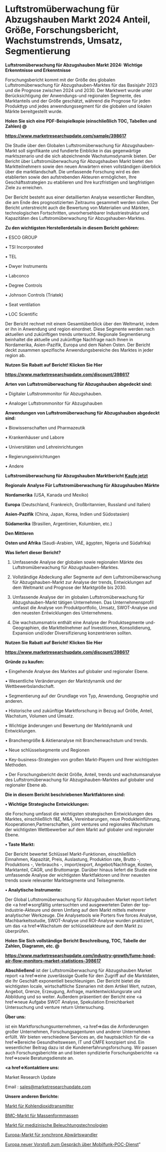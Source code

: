 # Luftstromüberwachung für Abzugshauben Markt 2024 Anteil, Größe, Forschungsbericht, Wachstumstrends, Umsatz, Segmentierung

<strong>Luftstromüberwachung für Abzugshauben Markt 2024: Wichtige Erkenntnisse und Erkenntnisse</strong>

Forschungsbericht kommt mit der Größe des globalen Luftstromüberwachung für Abzugshauben-Marktes für das Basisjahr 2023 und die Prognose zwischen 2024 und 2030. Der Marktwert wurde unter Berücksichtigung der Anwendungs-und regionalen Segmente, des Marktanteils und der Größe geschätzt, während die Prognose für jeden Produkttyp und jedes anwendungssegment für die globalen und lokalen Märkte bereitgestellt wurde.



<strong>Holen Sie sich eine PDF-Beispielkopie (einschließlich TOC, Tabellen und Zahlen) @
</strong>

<strong><a href=https://www.marketresearchupdate.com/sample/398617>

<strong>https://www.marketresearchupdate.com/sample/398617</u></font></a></strong></strong>

Die Studie über den Globalen Luftstromüberwachung für Abzugshauben-Markt soll signifikante und fundierte Einblicke in das gegenwärtige marktszenario und die sich abzeichnende Wachstumsdynamik bieten. Der Bericht über Luftstromüberwachung für Abzugshauben Markt bietet den Marktteilnehmern sowie den neuen Anwärtern einen vollständigen überblick über die marktlandschaft. Die umfassende Forschung wird es den etablierten sowie den aufstrebenden Akteuren ermöglichen, Ihre Geschäftsstrategien zu etablieren und Ihre kurzfristigen und langfristigen Ziele zu erreichen.

Der Bericht besteht aus einer detaillierten Analyse wesentlicher Renditen, die am Ende des prognostizierten Zeitraums gesammelt werden sollen. Der Bericht unterstreicht auch die Bewertung von Materialien und Märkten, technologischen Fortschritten, unvorhersehbarer Industriestruktur und Kapazitäten des Luftstromüberwachung für Abzugshauben-Marktes.



<strong>Zu den wichtigsten Herstellerdetails in diesem Bericht gehören:</strong>

• ESCO GROUP

• TSI Incorporated

• TEL

• Dwyer Instruments

• Labconco

• Degree Controls

• Johnson Controls (Triatek)

• Seat ventilation

• LOC Scientific

Der Bericht rechnet mit einem Gesamtüberblick über den Weltmarkt, indem er ihn in Anwendung und region einordnet. Diese Segmente werden nach aktuellen und zukünftigen trends untersucht. Regionale Segmentierung beinhaltet die aktuelle und zukünftige Nachfrage nach Ihnen in Nordamerika, Asien-Pazifik, Europa und dem Nahen Osten. Der Bericht deckt zusammen spezifische Anwendungsbereiche des Marktes in jeder region ab.



<strong>Nutzen Sie Rabatt auf Bericht! Klicken Sie Hier
</strong>

<strong><a href=https://www.marketresearchupdate.com/discount/398617>https://www.marketresearchupdate.com/discount/398617</b></u></font></strong></a>



<strong>Arten von Luftstromüberwachung für Abzugshauben abgedeckt sind:</strong>

• Digitaler Luftstrommonitor für Abzugshauben.

• Analoger Luftstrommonitor für Abzugshauben



<strong>Anwendungen von Luftstromüberwachung für Abzugshauben abgedeckt sind:</strong>

• Biowissenschaften und Pharmazeutik

• Krankenhäuser und Labore

• Universitäten und Lehreinrichtungen

• Regierungseinrichtungen

• Andere



<strong>Luftstromüberwachung für Abzugshauben Marktbericht <a href=https://www.marketresearchupdate.com/buynow/398617>Kaufe jetzt</a></strong>



<strong>Regionale Analyse Für Luftstromüberwachung für Abzugshauben Märkte</strong>



<strong>Nordamerika</strong> (USA, Kanada und Mexiko)



<strong>Europa</strong> (Deutschland, Frankreich, Großbritannien, Russland und Italien)



<strong>Asien-Pazifik</strong> (China, Japan, Korea, Indien und Südostasien)



<strong>Südamerika</strong> (Brasilien, Argentinien, Kolumbien, etc.)



<strong>Den Mittleren</strong> 

<strong>Osten und Afrika</strong> (Saudi-Arabien, VAE, ägypten, Nigeria und Südafrika)



<strong>Was liefert dieser Bericht?</strong>

1. Umfassende Analyse der globalen sowie regionalen Märkte des Luftstromüberwachung für Abzugshauben-Marktes.

2. Vollständige Abdeckung aller Segmente auf dem Luftstromüberwachung für Abzugshauben-Markt zur Analyse der trends, Entwicklungen auf dem Weltmarkt und Prognose der Marktgröße bis 2030.

3. Umfassende Analyse der im globalen Luftstromüberwachung für Abzugshauben-Markt tätigen Unternehmen. Das Unternehmensprofil umfasst die Analyse von Produktportfolio, Umsatz, SWOT-Analyse und den neuesten Entwicklungen des Unternehmens.

4. Die wachstumsmatrix enthält eine Analyse der Produktsegmente und-Geographien, die Marktteilnehmer auf Investitionen, Konsolidierung, Expansion und/oder Diversifizierung konzentrieren sollten.



<strong>Nutzen Sie Rabatt auf Bericht! Klicken Sie Hier
</strong>

<strong><a href=https://www.marketresearchupdate.com/discount/398617>https://www.marketresearchupdate.com/discount/398617</b></u></font></strong></a>



<strong>Gründe zu kaufen:</strong>

• Eingehende Analyse des Marktes auf globaler und regionaler Ebene.

• Wesentliche Veränderungen der Marktdynamik und der Wettbewerbslandschaft.

• Segmentierung auf der Grundlage von Typ, Anwendung, Geographie und anderen.

• Historische und zukünftige Marktforschung in Bezug auf Größe, Anteil, Wachstum, Volumen und Umsatz.

• Wichtige änderungen und Bewertung der Marktdynamik und Entwicklungen.

• Branchengröße &amp; Aktienanalyse mit Branchenwachstum und trends.

• Neue schlüsselsegmente und Regionen

• Key-business-Strategien von großen Markt-Playern und Ihrer wichtigsten Methoden.

• Der Forschungsbericht deckt Größe, Anteil, trends und wachstumsanalyse des Luftstromüberwachung für Abzugshauben-Marktes auf globaler und regionaler Ebene ab.



<strong>Die in diesem Bericht beschriebenen Marktfaktoren sind:</strong>



<strong>• Wichtige Strategische Entwicklungen:</strong>

die Forschung umfasst die wichtigsten strategischen Entwicklungen des Marktes, einschließlich f&amp;E, M&amp;A, Vereinbarungen, neue Produkteinführung, Kooperationen,Partnerschaften, joint ventures und regionales Wachstum der wichtigsten Wettbewerber auf dem Markt auf globaler und regionaler Ebene.



<strong>• Taste Markt:</strong>

Der Bericht bewertet Schlüssel Markt-Funktionen, einschließlich Einnahmen, Kapazität, Preis, Auslastung, Produktion rate, Brutto -, Produktions -, Verbrauchs -, import/export, Angebot/Nachfrage, Kosten, Marktanteil, CAGR, und Bruttomarge. Darüber hinaus liefert die Studie eine umfassende Analyse der wichtigsten Marktfaktoren und Ihrer neuesten trends sowie relevanter Marktsegmente und Teilsegmente.



<strong>• Analytische Instrumente:</strong>

Der Global Luftstromüberwachung für Abzugshauben Market report liefert die <a href=>sorgf</a>ältig untersuchten und ausgewerteten Daten der top-Industrie-Akteure und deren Umfang auf dem Markt mittels mehrerer analytischer Werkzeuge. Die Analysetools wie Porters five forces Analyse, Machbarkeitsstudie, SWOT-Analyse und ROI-Analyse wurden praktiziert, um das <a href=>Wachstum</a> der schlüsselakteure auf dem Markt zu überprüfen.



<strong>Holen Sie Sich vollständige Bericht Beschreibung, TOC, Tabelle der Zahlen, Diagramm, etc. @ </strong>

<strong><a href=https://www.marketresearchupdate.com/industry-growth/fume-hood-air-flow-monitors-market-statistices-398617>https://www.marketresearchupdate.com/industry-growth/fume-hood-air-flow-monitors-market-statistices-398617</a></font></strong>



<strong>Abschließend</strong> ist der Luftstromüberwachung für Abzugshauben Market report <a href=>eine</a> zuverlässige Quelle für den Zugriff auf die Marktdaten, die Ihr Geschäft exponentiell beschleunigen. Der Bericht bietet die wichtigsten locale, wirtschaftliche Szenarien mit dem Artikel Wert, nutzen, Angebot, Grenze, Erzeugung, Anfrage, marktentwicklungsrate und Abbildung und so weiter. Außerdem präsentiert der Bericht eine <a href=>neue</a> Aufgabe SWOT Analyse, Spekulation Erreichbarkeit Untersuchung und venture return Untersuchung.



<strong>Über uns:</strong>

 ist ein Marktforschungsunternehmen, <a href=>das</a> die Anforderungen großer Unternehmen, Forschungsagenturen und anderer Unternehmen erfüllt. Wir bieten verschiedene Services an, die hauptsächlich für die <a href=>Bereiche</a> Gesundheitswesen, IT und CMFE konzipiert sind. Ein wesentlicher Beitrag dazu ist die Kundenerfahrungsforschung. Wir passen auch Forschungsberichte an und bieten syndizierte Forschungsberichte <a href=>sowie</a> Beratungsdienste an.



<strong><a href=>Kontaktiere uns:</a></strong>

Market Research Update

Email : sales@marketresearchupdate.com



<strong>Unsere anderen Berichte:</strong>

<a href=https://www.linkedin.com/pulse/carbon-dioxide-transmitters-market-opportunities>Markt für Kohlendioxidtransmitter</a>

<a href=https://www.linkedin.com/pulse/bulk-moulding-compound-bmc-market-2023-analysis>BMC-Markt für Massenformmassen</a>

<a href=https://www.linkedin.com/pulse/medical-lighting-technologies-market-research>Markt für medizinische Beleuchtungstechnologien</a>

<a href=https://www.linkedin.com/pulse/europe-synchronous-buck-converter-market-2030-industry>Europa-Markt für synchrone Abwärtswandler</a>

<a href=https://www.linkedin.com/pulse/europe-new-push-to-talk-over-cellular-poc-service>Europa neuer Vorstoß zum Gespräch über Mobilfunk-POC-Dienst</a>"
